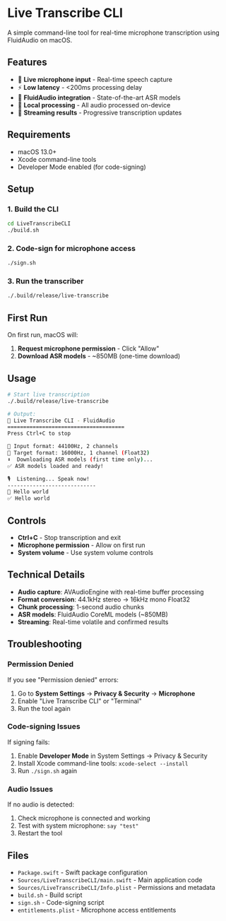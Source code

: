 # Live Transcribe CLI

A simple command-line tool for real-time microphone transcription using FluidAudio on macOS.

## Features

- 🎤 **Live microphone input** - Real-time speech capture
- ⚡ **Low latency** - <200ms processing delay
- 🧠 **FluidAudio integration** - State-of-the-art ASR models
- 💾 **Local processing** - All audio processed on-device
- 🎯 **Streaming results** - Progressive transcription updates

## Requirements

- macOS 13.0+
- Xcode command-line tools
- Developer Mode enabled (for code-signing)

## Setup

### 1. Build the CLI

```bash
cd LiveTranscribeCLI
./build.sh
```

### 2. Code-sign for microphone access

```bash
./sign.sh
```

### 3. Run the transcriber

```bash
./.build/release/live-transcribe
```

## First Run

On first run, macOS will:
1. **Request microphone permission** - Click "Allow"
2. **Download ASR models** - ~850MB (one-time download)

## Usage

```bash
# Start live transcription
./.build/release/live-transcribe

# Output:
🎤 Live Transcribe CLI - FluidAudio
=====================================
Press Ctrl+C to stop

📡 Input format: 44100Hz, 2 channels
🎯 Target format: 16000Hz, 1 channel (Float32)
⬇️  Downloading ASR models (first time only)...
✅ ASR models loaded and ready!

🎙️  Listening... Speak now!
----------------------------
🔄 Hello world
✅ Hello world
```

## Controls

- **Ctrl+C** - Stop transcription and exit
- **Microphone permission** - Allow on first run
- **System volume** - Use system volume controls

## Technical Details

- **Audio capture**: AVAudioEngine with real-time buffer processing
- **Format conversion**: 44.1kHz stereo → 16kHz mono Float32
- **Chunk processing**: 1-second audio chunks
- **ASR models**: FluidAudio CoreML models (~850MB)
- **Streaming**: Real-time volatile and confirmed results

## Troubleshooting

### Permission Denied

If you see "Permission denied" errors:

1. Go to **System Settings** → **Privacy & Security** → **Microphone**
2. Enable "Live Transcribe CLI" or "Terminal"
3. Run the tool again

### Code-signing Issues

If signing fails:

1. Enable **Developer Mode** in System Settings → Privacy & Security
2. Install Xcode command-line tools: `xcode-select --install`
3. Run `./sign.sh` again

### Audio Issues

If no audio is detected:

1. Check microphone is connected and working
2. Test with system microphone: `say "test"`
3. Restart the tool

## Files

- `Package.swift` - Swift package configuration
- `Sources/LiveTranscribeCLI/main.swift` - Main application code
- `Sources/LiveTranscribeCLI/Info.plist` - Permissions and metadata
- `build.sh` - Build script
- `sign.sh` - Code-signing script
- `entitlements.plist` - Microphone access entitlements